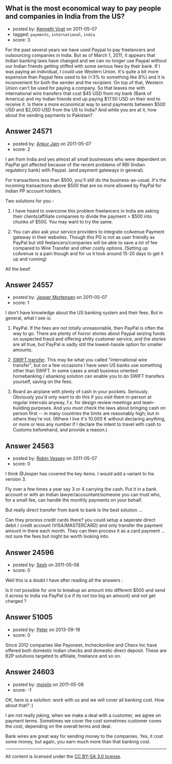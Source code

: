 ## What is the most economical way to pay people and companies in India from the US?

- posted by: [Kenneth Vogt](https://stackexchange.com/users/-1/6736-kenneth-vogt) on 2011-05-07
- tagged: `payments`, `international`, `india`
- score: 3

For the past several years we have used Paypal to pay freelancers and outsourcing companies in India. But as of March 1, 2011, it appears that Indian banking laws have changed and we can no longer use Paypal without our Indian friends getting stiffed with some serious fees by their bank. If I was paying an individual, I could use Western Union. It's quite a bit more expensive than Paypal fees used to be (<3% to something like 8%) and it is inconvenient for both the sender and the recipient. On top of that, Western Union can't be used for paying a company. So that leaves me with international wire transfers that cost $45 USD from my bank (Bank of America) and my Indian friends end up paying $17.50 USD on their end to receive it. Is there a more economical way to send payments between $500 USD and $2,000 USD from the US to India? And while you are at it, how about the sending payments to Pakistan?


## Answer 24571

- posted by: [Ankur Jain](https://stackexchange.com/users/-1/6146-ankur-jain) on 2011-05-07
- score: 2

I am from India and yes almost all small businesses who were dependent on PayPal got affected because of the recent problems of RBI (Indian regulatory bank) with Paypal. (and payment gateways in general). 

For transactions less than $500, you'll still do the business-as-usual. It's the incoming transactions above $500 that are no more allowed by PayPal for Indian PP account holders. 

Two solutions for you - 

 1. I have heard to overcome this
    problem freelancers in India are
    asking their clients/affiliate
    companies to divide the payment > $500
    into chunks of $500. You may want to try the same.
    
 2. You can also ask your service
    providers to integrate ccAvenue
    Payment gateway in their websites.
    Though this PG is not as user
    friendly as PayPal but still feelancers/companies
    will be able to save a lot of fee compared to Wire Transfer and other costly options. (Setting up ccAvenue is a pain though and for us it took around 15-20 days to get it up and running)

All the best!


## Answer 24557

- posted by: [Jesper Mortensen](https://stackexchange.com/users/-1/1261-jesper-mortensen) on 2011-05-07
- score: 1

<p>I don't have knowledge about the US banking system and their fees. But in general, what I see is:</p>

<ol>
<li><p>PayPal. If the fees are not totally unreasonable, then PayPal is often the way to go. There are plenty of horror stories about Paypal seizing funds on suspected fraud and offering shitty customer service, and the stories are all true, but PayPal is sadly still the lowest-hassle option for smaller amounts.</p></li>
<li><p><a href="http://en.wikipedia.org/wiki/Wire_transfer#International" rel="nofollow">SWIFT transfer</a>. This may be what you called "international wire transfer", but on a few occasions I have seen US banks use something other than SWIFT. In some cases a small business oriented homebanking / ebanking solution can enable you to do SWIFT transfers yourself, saving on the fees.</p></li>
<li><p>Board an airplane with plenty of cash in your pockets. Seriously. Obviously you'd only want to do this if you visit them in-person at regular intervals anyway, f.x. for design review meetings and team-building purposes. And you <em>must</em> check the laws about bringing cash on person first -- in many countries the limits are reasonably high; but in others they're not. (Where I live it's 10.000 € without declaring anything, or more or less any number if I declare the intent to travel with cash to Customs beforehand, and provide a reason.)</p></li>
</ol>



## Answer 24563

- posted by: [Robin Vessey](https://stackexchange.com/users/-1/984-robin-vessey) on 2011-05-07
- score: 0

I think @Jesper has covered the key items. I would add a variant to his version 3.

Fly over a few times a year say 3 or 4 carrying the cash. Put it in a bank account or with an Indian lawyer/accountant/someone you can trust who, for a small fee, can handle the monthly payments on your behalf. 

But really direct transfer from bank to bank is the best solution ...

Can they process credit cards there? you could setup a seperate direct debit / credit account (VISA/MASTERCARD) and only transfer the payment amount in there each month. They can then process it as a card payment ... not sure the fees but might be worth looking into. 


## Answer 24596

- posted by: [Sesh](https://stackexchange.com/users/-1/10318-sesh) on 2011-05-08
- score: 0

Well this is a doubt I have after reading all the answers :

 Is it not possible for one to breakup an amount into different $500 and send it across to India via PayPal (i.e if its not too big an amount) and not get charged ?


## Answer 51005

- posted by: [Peter](https://stackexchange.com/users/-1/27930-peter) on 2013-09-18
- score: 0

<p>Since 2012 companies like Payoneer, Incheckonline and Chexx Inc have offered both domestic Indian checks and domestic direct deposit. These are B2P solutions targeted to affiliate, freelance and so on.</p>



## Answer 24603

- posted by: [mojsilo](https://stackexchange.com/users/-1/1826-mojsilo) on 2011-05-08
- score: -1

OK, here is a solution: work with us and we will cover all banking cost. How about that? :)

I am not really joking, when we make a deal with a customer, we agree on payment terms. Sometimes we cover the cost sometimes customer coves the cost, depending on the overall terms and deal.

Bank wires are great way for sending money to the companies. Yes, it cost some money, but again, you earn much more than that banking cost.





---

All content is licensed under the [CC BY-SA 3.0 license](https://creativecommons.org/licenses/by-sa/3.0/).
